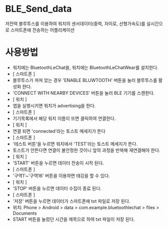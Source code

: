 # BLE_Send_data
 저전력 블루투스를 이용하여 워치의 센서데이터(중력, 자이로, 선형가속도)를 실시간으로 스마트폰에 전송하는 어플리케이션
# 사용방법
- 워치에는 BluetoothLeChat을, 워치에는 BluetoothLeChatWear를 설치한다.
- [ 스마트폰 ]
- 블루투스가 꺼져 았는 경우 'ENABLE BLUWTOOTH' 버튼을 눌러 블루투스를 활성화 한다.
- 'CONNECT WITH NEARBY DEVICES' 버튼을 눌러 BLE 기기를 스캔한다.
- [ 워치 ]
- 앱을 실행시키면 워치가 advertising을 한다.
- [ 스마트폰 ]
- 기기목록에서 해당 워치 이름이 뜨면 클릭하여 연결한다.
- [ 워치 ]
- 연결 되면 'connected'라는 토스트 메세지가 뜬다
- [ 스마트폰 ]
- '테스트 버튼'을 누르면 워치에서 'TEST'라는 토스트 메세지가 뜬다. 
- 토스트가 안뜬다면 연결이 불안정한 것이니 앞의 과정을 반복해 재연결해야 한다. 
- [ 워치 ]
- 'START' 버튼을 누르면 데이터 전송이 시작 된다. 
- [ 스마트폰 ]
- '구역1'~'구역16' 버튼을 이용하면 태깅을 할 수 있다. 
- [ 워치 ]
- 'STOP' 버튼을 누르면 데이터 수집이 종료 된다.
- [ 스마트폰 ]
- '저장' 버튼을 누르면 데이터가 스마트폰에 txt 파일로 저장 된다. 
- 위치: Phone > Android > data > com.example.bluetoothlechat > files > Documents
- START 버튼을 눌렀던 시간을 제목으로 하여 txt 파일이 저장 된다.
